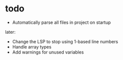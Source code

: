 # todo

- Automatically parse all files in project on startup

later:
- Change the LSP to stop using 1-based line numbers
- Handle array types
- Add warnings for unused variables
